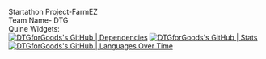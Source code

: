Startathon Project-FarmEZ  <br>
Team Name- DTG  <br>
Quine Widgets:  <br>
[![DTGforGoods's GitHub | Dependencies](https://stats.quine.sh/DTGforGoods/dependencies?theme=dark)](https://quine.sh?utm_source=widgets&utm_campaign=DTGforGoods)
[![DTGforGoods's GitHub | Stats](https://stats.quine.sh/DTGforGoods/github?theme=dark)](https://quine.sh?utm_source=widgets&utm_campaign=DTGforGoods)
[![DTGforGoods's GitHub | Languages Over Time](https://stats.quine.sh/DTGforGoods/languages-over-time?theme=dark)](https://quine.sh?utm_source=widgets&utm_campaign=DTGforGoods)
